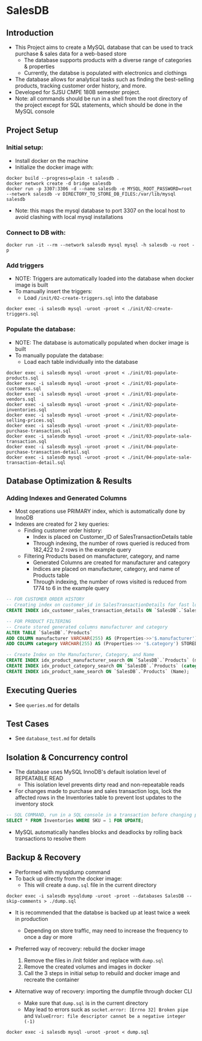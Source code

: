 # SalesDB
## Introduction
- This Project aims to create a MySQL database that can be used to track purchase & sales data for a web-based store
  - The database supports products with a diverse range of categories & properties
  - Currently, the databse is populated with electronics and clothings
- The database allows for analytical tasks such as finding the best-selling products, tracking customer order history, and more.
- Developed for SJSU CMPE 180B semester project.
- Note: all commands should be run in a shell from the root directory of the project except for SQL statements, which should be done in the MySQL console
## Project Setup
### Initial setup:
- Install docker on the machine
- Initialize the docker image with:
```
docker build --progress=plain -t salesdb .
docker network create -d bridge salesdb
docker run -p 3307:3306 -d --name salesdb -e MYSQL_ROOT_PASSWORD=root --network salesdb -v DIRECTORY_TO_STORE_DB_FILES:/var/lib/mysql salesdb
```
- Note: this maps the mysql database to port 3307 on the local host to avoid clashing with local mysql installations

### Connect to DB with:
```
docker run -it --rm --network salesdb mysql mysql -h salesdb -u root -p
```

### Add triggers
- NOTE: Triggers are automatically loaded into the database when docker image is built
- To manually insert the triggers:
  - Load `/init/02-create-triggers.sql` into the database
```
docker exec -i salesdb mysql -uroot -proot < ./init/02-create-triggers.sql
```

### Populate the database:
- NOTE: The database is automatically populated when docker image is built
- To manually populate the database:
  - Load each table individually into the database
```
docker exec -i salesdb mysql -uroot -proot < ./init/01-populate-products.sql
docker exec -i salesdb mysql -uroot -proot < ./init/01-populate-customers.sql
docker exec -i salesdb mysql -uroot -proot < ./init/01-populate-vendors.sql
docker exec -i salesdb mysql -uroot -proot < ./init/02-populate-inventories.sql
docker exec -i salesdb mysql -uroot -proot < ./init/02-populate-selling-prices.sql
docker exec -i salesdb mysql -uroot -proot < ./init/03-populate-purchase-transaction.sql
docker exec -i salesdb mysql -uroot -proot < ./init/03-populate-sale-transaction.sql
docker exec -i salesdb mysql -uroot -proot < ./init/04-populate-purchase-transaction-detail.sql
docker exec -i salesdb mysql -uroot -proot < ./init/04-populate-sale-transaction-detail.sql
```

## Database Optimization & Results
### Adding Indexes and Generated Columns
- Most operations use PRIMARY index, which is automatically done by InnoDB
- Indexes are created for 2 key queries:
  - Finding customer order history:
    - Index is placed on Customer_ID of SalesTransactionDetails table
    - Through indexing, the number of rows queried is reduced from 182,422 to 2 rows in the example query
  - Filtering Products based on manufacturer, category, and name
    - Generated Columns are created for manufacturer and category
    - Indices are placed on manufacturer, category, and name of Products table
    - Through indexing, the number of rows visited is reduced from 1774 to 6 in the example query
```SQL
-- FOR CUSTOMER ORDER HISTORY
-- Creating index on customer_id in SalesTransactionDetails for fast lookup
CREATE INDEX idx_customer_sales_transaction_details ON `SalesDB`.`SalesTransactionDetails` (Customer_ID);

-- FOR PRODUCT FILTERING
-- Create stored generated columns manufacturer and category
ALTER TABLE `SalesDB`.`Products`
ADD COLUMN manufacturer VARCHAR(255) AS (Properties->>'$.manufacturer') STORED,
ADD COLUMN category VARCHAR(255) AS (Properties->> '$.category') STORED;

-- Create Index on the Manufacturer, Category, and Name
CREATE INDEX idx_product_manufacturer_search ON `SalesDB`.`Products` (manufacturer);
CREATE INDEX idx_product_category_search ON `SalesDB`.`Products` (category);
CREATE INDEX idx_product_name_search ON `SalesDB`.`Products` (Name);
```

## Executing Queries
- See `queries.md` for details

## Test Cases
- See `database_test.md` for details

## Isolation & Concurrency control
- The database uses MySQL InnoDB's default isolation level of REPEATABLE READ
  - This isolation level prevents dirty read and non-repeatable reads
- For changes made to purchase and sales transaction logs, lock the affected rows in the Inventories table to prevent lost updates to the inventory stock
```SQL
-- SQL COMMAND, run in a SQL console in a transaction before changing purchases/sales transaction tables
SELECT * FROM Inventories WHERE SKU = 1 FOR UPDATE;
```
- MySQL automatically handles blocks and deadlocks by rolling back transactions to resolve them

## Backup & Recovery
- Performed with mysqldump command
- To back up directly from the docker image:
  - This will create a `dump.sql` file in the current directory
```
docker exec -i salesdb mysqldump -uroot -proot --databases SalesDB --skip-comments > ./dump.sql
```
- It is recommended that the databse is backed up at least twice a week in production
  - Depending on store traffic, may need to increase the frequency to once a day or more
- Preferred way of recovery: rebuild the docker image
  1. Remove the files in /init folder and replace with `dump.sql`
  2. Remove the created volumes and images in docker
  3. Call the 3 steps in initial setup to rebuild and docker image and recreate the container

- Alternative way of recovery: importing the dumpfile through docker CLI
  - Make sure that `dump.sql` is in the current directory
  - May lead to errors suck as `socket.error: [Errno 32] Broken pipe` and `ValueError: file descriptor cannot be a negative integer (-1)`
```
docker exec -i salesdb mysql -uroot -proot < dump.sql
```
